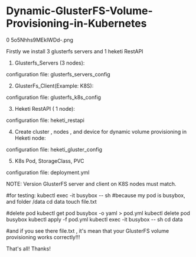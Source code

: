 # Dynamic-GlusterFS-Volume-Provisioning-in-Kubernetes
0 5o5Nhhs9MEklWDd-.png


Firstly we install 3 glusterfs servers and 1 heketi RestAPI

1) Glusterfs_Servers (3 nodes):

configuration file:  glusterfs_servers_config

2) GlusterFs_Client(Example: K8S):

configuration file: glusterfs_k8s_config

3) Heketi RestAPI ( 1 node):

configuration file: heketi_restapi

4) Create cluster , nodes , and device for dynamic volume provisioning in Heketi node:

configuration file: heketi_gluster_config

5) K8s Pod, StorageClass, PVC 

configuration file: deployment.yml


NOTE: Version GlusterFS server and client on K8S nodes must match.



#for testing:
kubectl exec -it busybox -- sh           #because my pod is busybox, and folder /data
cd data
touch file.txt


#delete pod 
kubectl get pod busybox -o yaml > pod.yml
kubectl delete pod busybox
kubectl apply -f pod.yml
kubectl exec -it busybox -- sh
cd data

#and if you see there file.txt , it's mean that your GlusterFS volume provisioning works correctly!!!

That's all! Thanks!
